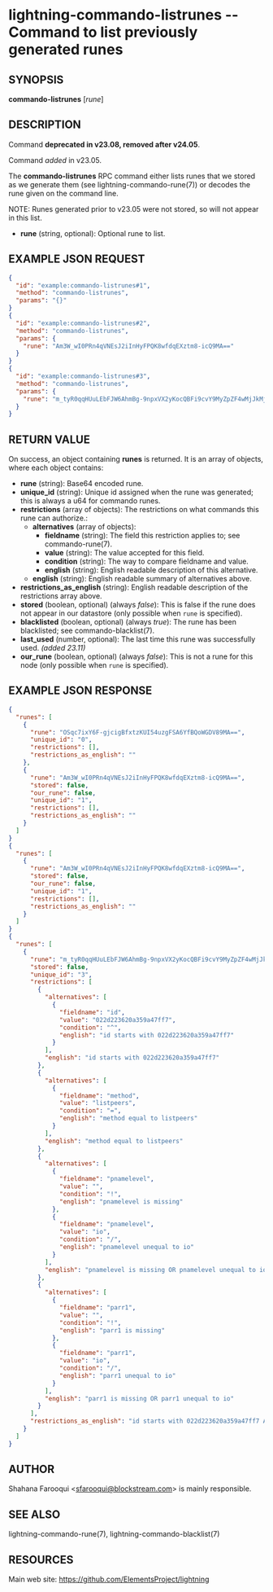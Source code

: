 lightning-commando-listrunes -- Command to list previously generated runes
==========================================================================

SYNOPSIS
--------

**commando-listrunes** [*rune*] 

DESCRIPTION
-----------

Command **deprecated in v23.08, removed after v24.05**.

Command *added* in v23.05.

The **commando-listrunes** RPC command either lists runes that we stored as we generate them (see lightning-commando-rune(7)) or decodes the rune given on the command line.

NOTE: Runes generated prior to v23.05 were not stored, so will not appear in this list.

- **rune** (string, optional): Optional rune to list.

EXAMPLE JSON REQUEST
--------------------

```json
{
  "id": "example:commando-listrunes#1",
  "method": "commando-listrunes",
  "params": "{}"
}
{
  "id": "example:commando-listrunes#2",
  "method": "commando-listrunes",
  "params": {
    "rune": "Am3W_wI0PRn4qVNEsJ2iInHyFPQK8wfdqEXztm8-icQ9MA=="
  }
}
{
  "id": "example:commando-listrunes#3",
  "method": "commando-listrunes",
  "params": {
    "rune": "m_tyR0qqHUuLEbFJW6AhmBg-9npxVX2yKocQBFi9cvY9MyZpZF4wMjJkMjIzNjIwYTM1OWE0N2ZmNyZtZXRob2Q9bGlzdHBlZXJzJnBuYW1lbGV2ZWwhfHBuYW1lbGV2ZWwvaW8mcGFycjEhfHBhcnIxL2lv"
  }
}
```

RETURN VALUE
------------

On success, an object containing **runes** is returned. It is an array of objects, where each object contains:

- **rune** (string): Base64 encoded rune.
- **unique\_id** (string): Unique id assigned when the rune was generated; this is always a u64 for commando runes.
- **restrictions** (array of objects): The restrictions on what commands this rune can authorize.:
  - **alternatives** (array of objects):
    - **fieldname** (string): The field this restriction applies to; see commando-rune(7).
    - **value** (string): The value accepted for this field.
    - **condition** (string): The way to compare fieldname and value.
    - **english** (string): English readable description of this alternative.
  - **english** (string): English readable summary of alternatives above.
- **restrictions\_as\_english** (string): English readable description of the restrictions array above.
- **stored** (boolean, optional) (always *false*): This is false if the rune does not appear in our datastore (only possible when `rune` is specified).
- **blacklisted** (boolean, optional) (always *true*): The rune has been blacklisted; see commando-blacklist(7).
- **last\_used** (number, optional): The last time this rune was successfully used. *(added 23.11)*
- **our\_rune** (boolean, optional) (always *false*): This is not a rune for this node (only possible when `rune` is specified).

EXAMPLE JSON RESPONSE
---------------------

```json
{
  "runes": [
    {
      "rune": "OSqc7ixY6F-gjcigBfxtzKUI54uzgFSA6YfBQoWGDV89MA==",
      "unique_id": "0",
      "restrictions": [],
      "restrictions_as_english": ""
    },
    {
      "rune": "Am3W_wI0PRn4qVNEsJ2iInHyFPQK8wfdqEXztm8-icQ9MA==",
      "stored": false,
      "our_rune": false,
      "unique_id": "1",
      "restrictions": [],
      "restrictions_as_english": ""
    }
  ]
}
{
  "runes": [
    {
      "rune": "Am3W_wI0PRn4qVNEsJ2iInHyFPQK8wfdqEXztm8-icQ9MA==",
      "stored": false,
      "our_rune": false,
      "unique_id": "1",
      "restrictions": [],
      "restrictions_as_english": ""
    }
  ]
}
{
  "runes": [
    {
      "rune": "m_tyR0qqHUuLEbFJW6AhmBg-9npxVX2yKocQBFi9cvY9MyZpZF4wMjJkMjIzNjIwYTM1OWE0N2ZmNyZtZXRob2Q9bGlzdHBlZXJzJnBuYW1lbGV2ZWwhfHBuYW1lbGV2ZWwvaW8mcGFycjEhfHBhcnIxL2lv",
      "stored": false,
      "unique_id": "3",
      "restrictions": [
        {
          "alternatives": [
            {
              "fieldname": "id",
              "value": "022d223620a359a47ff7",
              "condition": "^",
              "english": "id starts with 022d223620a359a47ff7"
            }
          ],
          "english": "id starts with 022d223620a359a47ff7"
        },
        {
          "alternatives": [
            {
              "fieldname": "method",
              "value": "listpeers",
              "condition": "=",
              "english": "method equal to listpeers"
            }
          ],
          "english": "method equal to listpeers"
        },
        {
          "alternatives": [
            {
              "fieldname": "pnamelevel",
              "value": "",
              "condition": "!",
              "english": "pnamelevel is missing"
            },
            {
              "fieldname": "pnamelevel",
              "value": "io",
              "condition": "/",
              "english": "pnamelevel unequal to io"
            }
          ],
          "english": "pnamelevel is missing OR pnamelevel unequal to io"
        },
        {
          "alternatives": [
            {
              "fieldname": "parr1",
              "value": "",
              "condition": "!",
              "english": "parr1 is missing"
            },
            {
              "fieldname": "parr1",
              "value": "io",
              "condition": "/",
              "english": "parr1 unequal to io"
            }
          ],
          "english": "parr1 is missing OR parr1 unequal to io"
        }
      ],
      "restrictions_as_english": "id starts with 022d223620a359a47ff7 AND method equal to listpeers AND pnamelevel is missing OR pnamelevel unequal to io AND parr1 is missing OR parr1 unequal to io"
    }
  ]
}
```

AUTHOR
------

Shahana Farooqui <<sfarooqui@blockstream.com>> is mainly responsible.

SEE ALSO
--------

lightning-commando-rune(7), lightning-commando-blacklist(7)

RESOURCES
---------

Main web site: <https://github.com/ElementsProject/lightning>
